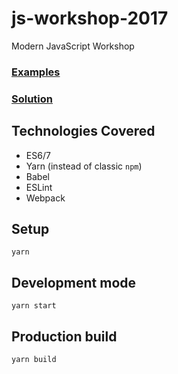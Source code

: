 # js-workshop-2017
Modern JavaScript Workshop 

### [Examples](https://codesandbox.io/s/y8Qw8gKzg)
### [Solution](https://codesandbox.io/s/319BV57XA)

## Technologies Covered

- ES6/7
- Yarn (instead of classic `npm`)
- Babel
- ESLint
- Webpack

## Setup

`yarn`

## Development mode

`yarn start`

## Production build

`yarn build`
